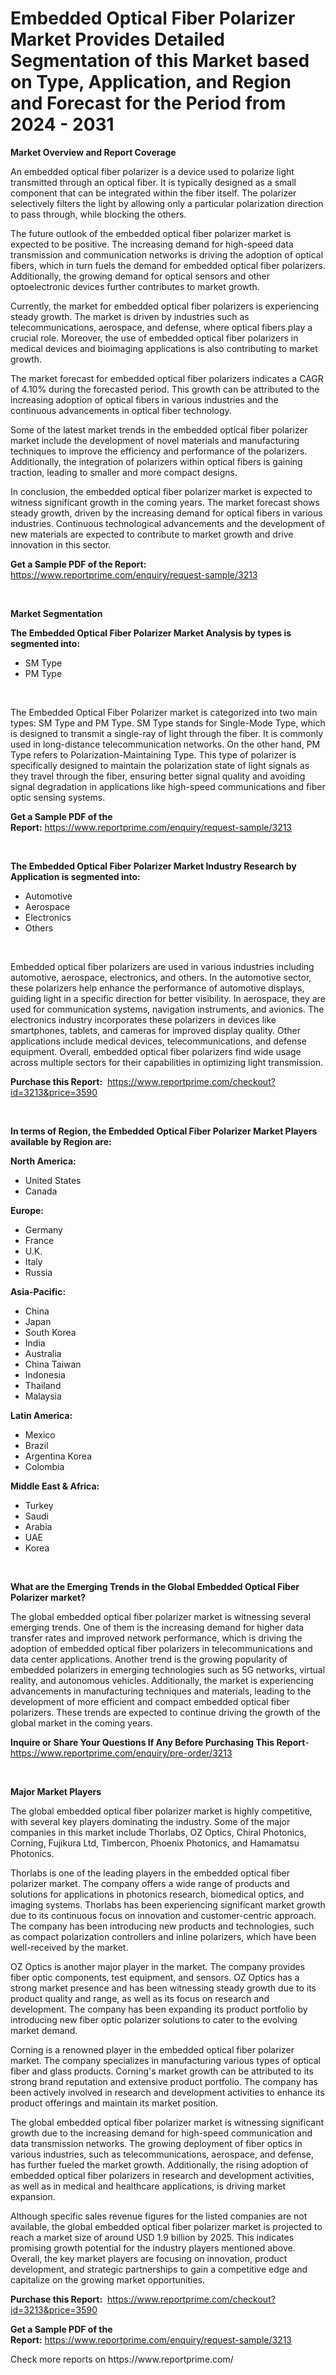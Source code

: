 <p><h1>Embedded Optical Fiber Polarizer Market Provides Detailed Segmentation of this Market based on Type, Application, and Region and Forecast for the Period from 2024 - 2031</h1></p><p><strong>Market Overview and Report Coverage</strong></p>
<p><p>An embedded optical fiber polarizer is a device used to polarize light transmitted through an optical fiber. It is typically designed as a small component that can be integrated within the fiber itself. The polarizer selectively filters the light by allowing only a particular polarization direction to pass through, while blocking the others.</p><p>The future outlook of the embedded optical fiber polarizer market is expected to be positive. The increasing demand for high-speed data transmission and communication networks is driving the adoption of optical fibers, which in turn fuels the demand for embedded optical fiber polarizers. Additionally, the growing demand for optical sensors and other optoelectronic devices further contributes to market growth.</p><p>Currently, the market for embedded optical fiber polarizers is experiencing steady growth. The market is driven by industries such as telecommunications, aerospace, and defense, where optical fibers play a crucial role. Moreover, the use of embedded optical fiber polarizers in medical devices and bioimaging applications is also contributing to market growth.</p><p>The market forecast for embedded optical fiber polarizers indicates a CAGR of 4.10% during the forecasted period. This growth can be attributed to the increasing adoption of optical fibers in various industries and the continuous advancements in optical fiber technology.</p><p>Some of the latest market trends in the embedded optical fiber polarizer market include the development of novel materials and manufacturing techniques to improve the efficiency and performance of the polarizers. Additionally, the integration of polarizers within optical fibers is gaining traction, leading to smaller and more compact designs.</p><p>In conclusion, the embedded optical fiber polarizer market is expected to witness significant growth in the coming years. The market forecast shows steady growth, driven by the increasing demand for optical fibers in various industries. Continuous technological advancements and the development of new materials are expected to contribute to market growth and drive innovation in this sector.</p></p>
<p><strong>Get a Sample PDF of the Report:</strong> <a href="https://www.reportprime.com/enquiry/request-sample/3213">https://www.reportprime.com/enquiry/request-sample/3213</a></p>
<p>&nbsp;</p>
<p><strong>Market Segmentation</strong></p>
<p><strong>The Embedded Optical Fiber Polarizer Market Analysis by types is segmented into:</strong></p>
<p><ul><li>SM Type</li><li>PM Type</li></ul></p>
<p>&nbsp;</p>
<p><p>The Embedded Optical Fiber Polarizer market is categorized into two main types: SM Type and PM Type. SM Type stands for Single-Mode Type, which is designed to transmit a single-ray of light through the fiber. It is commonly used in long-distance telecommunication networks. On the other hand, PM Type refers to Polarization-Maintaining Type. This type of polarizer is specifically designed to maintain the polarization state of light signals as they travel through the fiber, ensuring better signal quality and avoiding signal degradation in applications like high-speed communications and fiber optic sensing systems.</p></p>
<p><strong>Get a Sample PDF of the Report:</strong>&nbsp;<a href="https://www.reportprime.com/enquiry/request-sample/3213">https://www.reportprime.com/enquiry/request-sample/3213</a></p>
<p>&nbsp;</p>
<p><strong>The Embedded Optical Fiber Polarizer Market Industry Research by Application is segmented into:</strong></p>
<p><ul><li>Automotive</li><li>Aerospace</li><li>Electronics</li><li>Others</li></ul></p>
<p>&nbsp;</p>
<p><p>Embedded optical fiber polarizers are used in various industries including automotive, aerospace, electronics, and others. In the automotive sector, these polarizers help enhance the performance of automotive displays, guiding light in a specific direction for better visibility. In aerospace, they are used for communication systems, navigation instruments, and avionics. The electronics industry incorporates these polarizers in devices like smartphones, tablets, and cameras for improved display quality. Other applications include medical devices, telecommunications, and defense equipment. Overall, embedded optical fiber polarizers find wide usage across multiple sectors for their capabilities in optimizing light transmission.</p></p>
<p><strong>Purchase this Report:</strong>&nbsp; <a href="https://www.reportprime.com/checkout?id=3213&price=3590">https://www.reportprime.com/checkout?id=3213&price=3590</a></p>
<p>&nbsp;</p>
<p><strong>In terms of Region, the Embedded Optical Fiber Polarizer Market Players available by Region are:</strong></p>
<p>
    <p> <strong> North America: </strong>
        <ul>
            <li>United States</li>
            <li>Canada</li>
        </ul>
        </p> 
    <p> <strong> Europe: </strong>
        <ul>
            <li>Germany</li>
            <li>France</li>
            <li>U.K.</li>
            <li>Italy</li>
            <li>Russia</li>
        </ul>
        </p> 
    <p> <strong> Asia-Pacific: </strong>
        <ul>
            <li>China</li>
            <li>Japan</li>
            <li>South Korea</li>
            <li>India</li>
            <li>Australia</li>
            <li>China Taiwan</li>
            <li>Indonesia</li>
            <li>Thailand</li>
            <li>Malaysia</li>
        </ul>
        </p> 
    <p> <strong> Latin America: </strong>
        <ul>
            <li>Mexico</li>
            <li>Brazil</li>
            <li>Argentina Korea</li>
            <li>Colombia</li>
        </ul>
        </p> 
    <p> <strong> Middle East & Africa: </strong>
        <ul>
            <li>Turkey</li>
            <li>Saudi</li>
            <li>Arabia</li>
            <li>UAE</li>
            <li>Korea</li>
        </ul>
    </p>
    </p>
<p>&nbsp;</p>
<p><strong>What are the Emerging Trends in the Global Embedded Optical Fiber Polarizer market?</strong></p>
<p><p>The global embedded optical fiber polarizer market is witnessing several emerging trends. One of them is the increasing demand for higher data transfer rates and improved network performance, which is driving the adoption of embedded optical fiber polarizers in telecommunications and data center applications. Another trend is the growing popularity of embedded polarizers in emerging technologies such as 5G networks, virtual reality, and autonomous vehicles. Additionally, the market is experiencing advancements in manufacturing techniques and materials, leading to the development of more efficient and compact embedded optical fiber polarizers. These trends are expected to continue driving the growth of the global market in the coming years.</p></p>
<p><strong>Inquire or Share Your Questions If Any Before Purchasing This Report</strong>- <a href="https://www.reportprime.com/enquiry/pre-order/3213">https://www.reportprime.com/enquiry/pre-order/3213</a></p>
<p>&nbsp;</p>
<p><strong>Major Market Players</strong></p>
<p><p>The global embedded optical fiber polarizer market is highly competitive, with several key players dominating the industry. Some of the major companies in this market include Thorlabs, OZ Optics, Chiral Photonics, Corning, Fujikura Ltd, Timbercon, Phoenix Photonics, and Hamamatsu Photonics. </p><p>Thorlabs is one of the leading players in the embedded optical fiber polarizer market. The company offers a wide range of products and solutions for applications in photonics research, biomedical optics, and imaging systems. Thorlabs has been experiencing significant market growth due to its continuous focus on innovation and customer-centric approach. The company has been introducing new products and technologies, such as compact polarization controllers and inline polarizers, which have been well-received by the market.</p><p>OZ Optics is another major player in the market. The company provides fiber optic components, test equipment, and sensors. OZ Optics has a strong market presence and has been witnessing steady growth due to its product quality and range, as well as its focus on research and development. The company has been expanding its product portfolio by introducing new fiber optic polarizer solutions to cater to the evolving market demand.</p><p>Corning is a renowned player in the embedded optical fiber polarizer market. The company specializes in manufacturing various types of optical fiber and glass products. Corning's market growth can be attributed to its strong brand reputation and extensive product portfolio. The company has been actively involved in research and development activities to enhance its product offerings and maintain its market position.</p><p>The global embedded optical fiber polarizer market is witnessing significant growth due to the increasing demand for high-speed communication and data transmission networks. The growing deployment of fiber optics in various industries, such as telecommunications, aerospace, and defense, has further fueled the market growth. Additionally, the rising adoption of embedded optical fiber polarizers in research and development activities, as well as in medical and healthcare applications, is driving market expansion.</p><p>Although specific sales revenue figures for the listed companies are not available, the global embedded optical fiber polarizer market is projected to reach a market size of around USD 1.9 billion by 2025. This indicates promising growth potential for the industry players mentioned above. Overall, the key market players are focusing on innovation, product development, and strategic partnerships to gain a competitive edge and capitalize on the growing market opportunities.</p></p>
<p><strong>Purchase this Report:</strong>&nbsp;&nbsp;<a href="https://www.reportprime.com/checkout?id=3213&price=3590">https://www.reportprime.com/checkout?id=3213&price=3590</a></p>
<p></p>
<p><strong>Get a Sample PDF of the Report:</strong>&nbsp;<a href="https://www.reportprime.com/enquiry/request-sample/3213">https://www.reportprime.com/enquiry/request-sample/3213</a></p>
<p>Check more reports on https://www.reportprime.com/</p>
